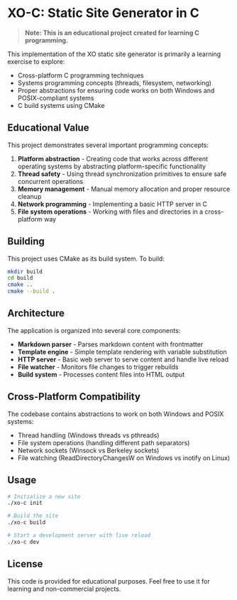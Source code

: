 # XO-C: Static Site Generator in C

> **Note: This is an educational project created for learning C programming.**

This implementation of the XO static site generator is primarily a learning exercise to explore:

- Cross-platform C programming techniques
- Systems programming concepts (threads, filesystem, networking)
- Proper abstractions for ensuring code works on both Windows and POSIX-compliant systems
- C build systems using CMake

## Educational Value

This project demonstrates several important programming concepts:

1. **Platform abstraction** - Creating code that works across different operating systems by abstracting platform-specific functionality
2. **Thread safety** - Using thread synchronization primitives to ensure safe concurrent operations
3. **Memory management** - Manual memory allocation and proper resource cleanup
4. **Network programming** - Implementing a basic HTTP server in C
5. **File system operations** - Working with files and directories in a cross-platform way

## Building

This project uses CMake as its build system. To build:

```sh
mkdir build
cd build
cmake ..
cmake --build .
```

## Architecture

The application is organized into several core components:

- **Markdown parser** - Parses markdown content with frontmatter
- **Template engine** - Simple template rendering with variable substitution
- **HTTP server** - Basic web server to serve content and handle live reload
- **File watcher** - Monitors file changes to trigger rebuilds
- **Build system** - Processes content files into HTML output

## Cross-Platform Compatibility

The codebase contains abstractions to work on both Windows and POSIX systems:

- Thread handling (Windows threads vs pthreads)
- File system operations (handling different path separators)
- Network sockets (Winsock vs Berkeley sockets)
- File watching (ReadDirectoryChangesW on Windows vs inotify on Linux)

## Usage

```sh
# Initialize a new site
./xo-c init

# Build the site
./xo-c build  

# Start a development server with live reload
./xo-c dev
```

## License

This code is provided for educational purposes. Feel free to use it for learning and non-commercial projects. 